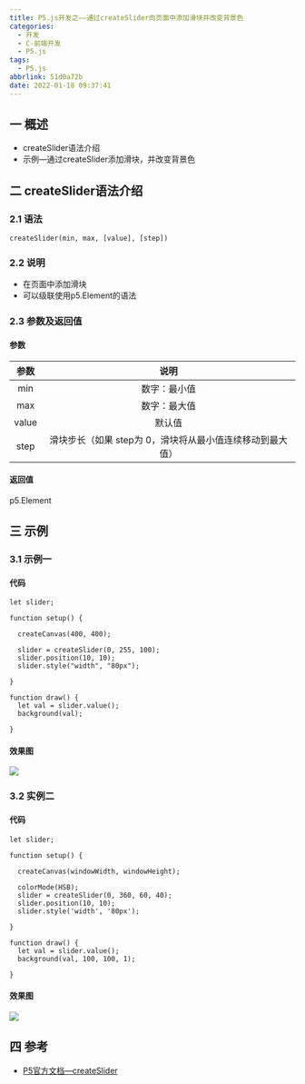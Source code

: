 ```yaml
---
title: P5.js开发之——通过createSlider向页面中添加滑块并改变背景色
categories:
  - 开发
  - C-前端开发
  - P5.js
tags:
  - P5.js
abbrlink: 51d0a72b
date: 2022-01-18 09:37:41
---
```

## 一 概述

* createSlider语法介绍
* 示例—通过createSlider添加滑块，并改变背景色

<!--more-->

## 二 createSlider语法介绍

### 2.1 语法

```
createSlider(min, max, [value], [step])
```

### 2.2 说明

* 在页面中添加滑块
* 可以级联使用p5.Element的语法

### 2.3 参数及返回值

#### 参数

| 参数  |                           说明                            |
| :---: | :-------------------------------------------------------: |
|  min  |                       数字：最小值                        |
|  max  |                       数字：最大值                        |
| value |                          默认值                           |
| step  | 滑块步长（如果 step为 0，滑块将从最小值连续移动到最大值） |

#### 返回值

p5.Element

## 三 示例

### 3.1 示例一

#### 代码

```
let slider;

function setup() {

  createCanvas(400, 400);
  
  slider = createSlider(0, 255, 100);
  slider.position(10, 10);
  slider.style("width", "80px");

}

function draw() {
  let val = slider.value();
  background(val);

}
```

#### 效果图
![][1]

### 3.2 实例二
#### 代码

```
let slider;

function setup() {

  createCanvas(windowWidth, windowHeight);

  colorMode(HSB);
  slider = createSlider(0, 360, 60, 40);
  slider.position(10, 10);
  slider.style('width', '80px');

}

function draw() {
  let val = slider.value();
  background(val, 100, 100, 1);

}

```

#### 效果图
![][2]

## 四 参考
* [P5官方文档—createSlider](https://p5js.org/zh-Hans/reference/#/p5/createSlider)





[1]:https://raw.githubusercontent.com/PGzxc/CDN/master/blog-p5js/p5js-createslider-sample1.gif
[2]:https://raw.githubusercontent.com/PGzxc/CDN/master/blog-p5js/p5js-createslider-sample2.gif